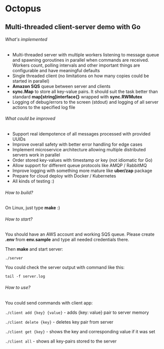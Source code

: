 # Octopus

## Multi-threaded client-server demo with Go

###### What's implemented

- Multi-threaded server with multiple workers listening to message queue and spawning goroutines in parallel when commands are received. Workers count, polling intervals and other important things are configurable and have meaningful defaults
- Single threaded client (no limitations on how many copies could be started in parallel)
- **Amazon SQS** queue between server and clients
- **sync.Map** to store all key-value pairs. It should suit the task better than standard **map[string]interface{}** wrapped with **sync.RWMutex**
- Logging of debug/errors to the screen (stdout) and logging of all server actions to the specified log file

###### What could be improved

- Support real idempotence of all messages processed with provided UUIDs
- Improve overall safety with better error handling for edge cases
- Implement microservice architecture allowing multiple distributed servers work in parallel
- Order stored key-values with timestamp or key (not idiomatic for Go)
- Allow support for different queue protocols like AMQP / RabbitMQ
- Improve logging with something more mature like **uber/zap** package
- Prepare for cloud deploy with Docker / Kubernetes
- All kinds of testing :)

###### How to build?

On Linux, just type **make** :)

###### How to start?

You should have an AWS account and working SQS queue. Please create **.env** from **env.sample** and type all needed credentials there.

Then **make** and start server:

```./server```

You could check the server output with command like this:

```tail -f server.log```

###### How to use?

You could send commands with client app:

```./client add {key} {value}``` - adds {key: value} pair to server memory

```./client delete {key}``` - deletes key pair from server

```./client get {key}``` - shows the key and corresponding value if it was set

```./client all``` - shows all key-pairs stored to the server